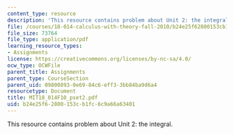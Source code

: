 ```yaml
---
content_type: resource
description: 'This resource contains problem about Unit 2: the integral.'
file: /courses/18-014-calculus-with-theory-fall-2010/b24e25f62800153cb1fc6c9a66a63401_MIT18_014F10_pset2.pdf
file_size: 73764
file_type: application/pdf
learning_resource_types:
- Assignments
license: https://creativecommons.org/licenses/by-nc-sa/4.0/
ocw_type: OCWFile
parent_title: Assignments
parent_type: CourseSection
parent_uid: 09800893-0e69-84c6-eff3-3bb84ba9d6a4
resourcetype: Document
title: MIT18_014F10_pset2.pdf
uid: b24e25f6-2800-153c-b1fc-6c9a66a63401
---
```

This resource contains problem about Unit 2: the integral.